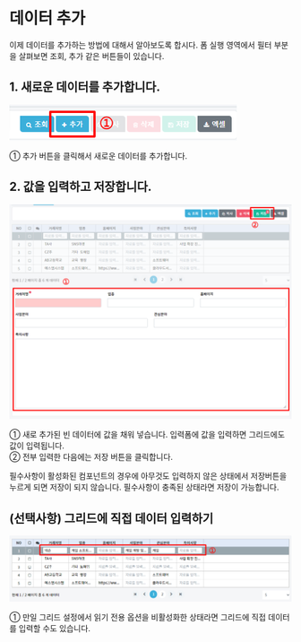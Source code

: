 # 데이터 추가
이제 데이터를 추가하는 방법에 대해서 알아보도록 합시다. 폼 실행 영역에서 필터 부분을 살펴보면 조회, 추가 같은 버튼들이 있습니다.

## 1.	새로운 데이터를 추가합니다.

![새로운 데이터를 추가합니다](/media/image100.png)

①	추가 버튼을 클릭해서 새로운 데이터를 추가합니다.

## 2. 값을 입력하고 저장합니다.

![값을 입력하고 저장합니다](/media/image101.png)

①	새로 추가된 빈 데이터에 값을 채워 넣습니다. 입력폼에 값을 입력하면 그리드에도 값이 입력됩니다.<br>
②	전부 입력한 다음에는 저장 버튼을 클릭합니다.

필수사항이 활성화된 컴포넌트의 경우에 아무것도 입력하지 않은 상태에서 저장버튼을 누르게 되면 저장이 되지 않습니다. 필수사항이 충족된 상태라면 저장이 가능합니다.

## (선택사항) 그리드에 직접 데이터 입력하기

![그리드에 직접 데이터 입력하기](/media/image102.png)

①	만일 그리드 설정에서 읽기 전용 옵션을 비활성화한 상태라면 그리드에 직접 데이터를 입력할 수도 있습니다.